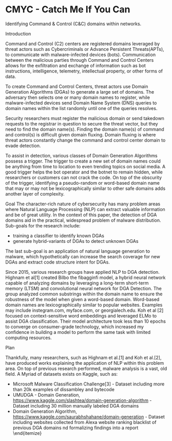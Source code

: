 # CMYC - Catch Me If You Can
Identifying Command &amp; Control (C&amp;C) domains within networks.

Introduction

Command and Control (C2) centers are registered domains leveraged by threat actors such as Cybercriminals or Advance Persistent Threats(APTs), to communicate with malware-infected devices (bots). Communication between the malicious parties through Command and Control Centers allows for the exfiltration and exchange of information such as bot instructions, intelligence, telemetry, intellectual property, or other forms of data. 
    
To create Command and Control Centers, threat actors use Domain Generation Algorithms (DGAs) to generate a large set of domains. The adversary then selects one or many domain names to register, while malware-infected devices send Domain Name System (DNS) queries to domain names within the list randomly until one of the queries resolves.

Security researchers must register the malicious domain or send takedown requests to the registrar in question to secure the threat vector, but they need to find the domain name(s). Finding the domain name(s) of command and control(s) is difficult given domain fluxing. Domain fluxing is where threat actors constantly change the command and control center domain to evade detection. 

To assist in detection, various classes of Domain Generation Algorithms possess a trigger. The trigger to create a new set of domain names could be anything from time to location to even trending topics on social media.  A good trigger helps the bot operator and the botnet to remain hidden, while researchers or customers can not crack the code. On top of the obscurity of the trigger, identifying a pseudo-random or word-based domain name that may or may not be lexicographically similar to other safe domains adds another layer of complexity. 



Goal
The character-rich nature of cybersecurity has many problem areas where Natural Language Processing (NLP) can extract valuable information and be of great utility. In the context of this paper, the detection of DGA domains aid in the practical, widespread problem of malware distribution. Sub-goals for the research include:
- training a classifier to identify known DGAs
- generate hybrid-variants of DGAs to detect unknown DGAs


The last sub-goal is an application of natural language generation to malware, which hypothetically can increase the search coverage for new DGAs and extract code structure intent for DGAs.

Since 2015, various research groups have applied NLP to DGA detection. Highnam et al[1] created Bilbo the fibagginfi model, a hybrid neural network capable of analyzing domains by leveraging  a long-term short-term memory (LTSM) and convolutional neural network for DGA Detection. The group analyzed common substrings within the domain name to ensure the robustness of the model when given a word-based domain. Word-based domain names are lexicographically similar to popular websites.  Examples may include instegram.com, myface.com, or georgialech.edu. Koh et al [2] focused on context-sensitive word embeddings and leveraged ELMo to assist DGA classification. Their model architecture took less than 10 epochs to converge on consumer-grade technology, which increased my confidence in building a model to perform the same task with limited computing resources.


Plan

Thankfully, many researchers, such as Highnam et al.[1] and Koh et al.[2], have produced works explaining the application of NLP within this problem area. On top of previous research performed, malware analysis is a vast, old field. A Myriad of datasets exists on Kaggle, such as:
- Microsoft Malware Classification Challenge[3] - Dataset including more than 20k examples of dissambley and bytecode
- UMUDGA - Domain Generation, https://www.kaggle.com/slashtea/domain-generation-algorithm - Dataset including 30 million manually labeled DGA domains
- Domain Generation Algorithm, https://www.kaggle.com/saurabhshahane/domain-generation - Dataset including websites collected from Alexa website ranking blacklist of previous DGA domains
nd formalizing findings into a report 
\end{itemize}

